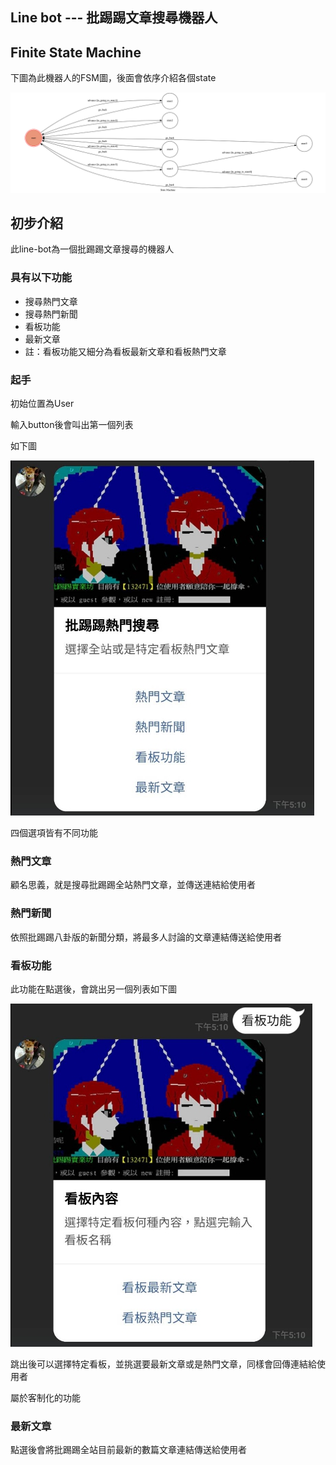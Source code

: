 ## Line bot --- 批踢踢文章搜尋機器人

## Finite State Machine

下圖為此機器人的FSM圖，後面會依序介紹各個state

![fsm](./img/show-fsm.jpg)

## 初步介紹

此line-bot為一個批踢踢文章搜尋的機器人

### 具有以下功能
* 搜尋熱門文章
* 搜尋熱門新聞
* 看板功能
* 最新文章
* 註：看板功能又細分為看板最新文章和看板熱門文章

### 起手

初始位置為User

輸入button後會叫出第一個列表

如下圖

![button1](./img/button1.jpg)

四個選項皆有不同功能

### 熱門文章

顧名思義，就是搜尋批踢踢全站熱門文章，並傳送連結給使用者

### 熱門新聞

依照批踢踢八卦版的新聞分類，將最多人討論的文章連結傳送給使用者

### 看板功能

此功能在點選後，會跳出另一個列表如下圖

![button2](./img/button2.jpg)

跳出後可以選擇特定看板，並挑選要最新文章或是熱門文章，同樣會回傳連結給使用者

屬於客制化的功能

### 最新文章

點選後會將批踢踢全站目前最新的數篇文章連結傳送給使用者
